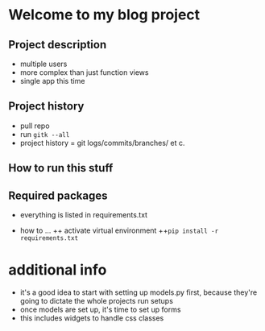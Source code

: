 # Welcome to my blog project

## Project description
+ multiple users
+ more complex than just function views
+ single app this time

## Project history
+ pull repo
+ run `gitk --all`
+ project history = git logs/commits/branches/ et c.

## How to run this stuff


## Required packages
+ everything is listed in requirements.txt

+ how to ... 
++ activate virtual environment
++`pip install -r requirements.txt`

# additional info
+ it's a good idea to start with setting up models.py first, because they're going to dictate the whole projects run setups
+ once models are set up, it's time to set up forms
+ this includes widgets to handle css classes